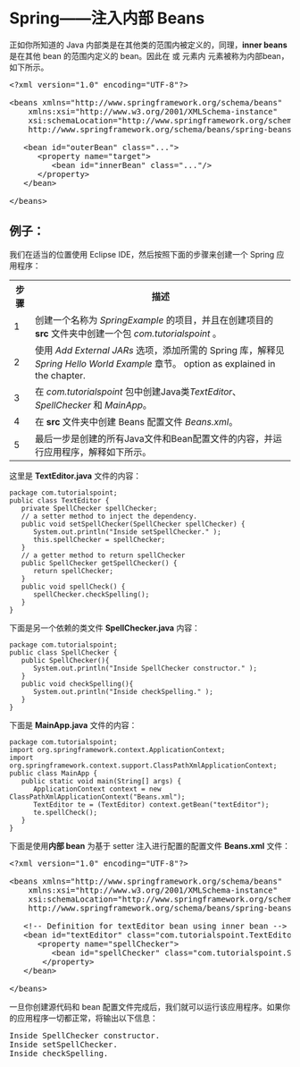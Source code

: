 # Spring——注入内部 Beans 

正如你所知道的 Java 内部类是在其他类的范围内被定义的，同理，**inner beans** 是在其他 bean 的范围内定义的 bean。因此在 <property/> 或 <constructor-arg/> 元素内 <bean/> 元素被称为内部bean，如下所示。

<pre class="prettyprint notranslate">
&lt;?xml version="1.0" encoding="UTF-8"?&gt;

&lt;beans xmlns="http://www.springframework.org/schema/beans"
    xmlns:xsi="http://www.w3.org/2001/XMLSchema-instance"
    xsi:schemaLocation="http://www.springframework.org/schema/beans
    http://www.springframework.org/schema/beans/spring-beans-3.0.xsd"&gt;

   &lt;bean id="outerBean" class="..."&gt;
      &lt;property name="target"&gt;
         &lt;bean id="innerBean" class="..."/&gt;
      &lt;/property&gt;
   &lt;/bean&gt;

&lt;/beans&gt;
</pre>

## 例子： 

我们在适当的位置使用 Eclipse IDE，然后按照下面的步骤来创建一个 Spring 应用程序：

<table class="table table-bordered">
<tr><th class="fivepct">步骤</th><th>描述</th></tr>
<tr><td>1</td><td>创建一个名称为 <i>SpringExample</i> 的项目，并且在创建项目的 <b>src</b> 文件夹中创建一个包 <i>com.tutorialspoint</i> 。</td></tr>
<tr><td>2</td><td>使用 <i>Add External JARs</i> 选项，添加所需的 Spring 库，解释见 <i>Spring Hello World Example</i> 章节。  option as explained in the  chapter.</td></tr>
<tr><td>3</td><td>在 <i>com.tutorialspoint</i> 包中创建Java类<i>TextEditor</i>、<i>SpellChecker</i> 和 <i>MainApp</i>。</td></tr>
<tr><td>4</td><td>在 <b>src</b> 文件夹中创建 Beans 配置文件 <i>Beans.xml</i>。 </td></tr>
<tr><td>5</td><td>最后一步是创建的所有Java文件和Bean配置文件的内容，并运行应用程序，解释如下所示。</td></tr>
</table>


这里是 **TextEditor.java** 文件的内容：

``` 
package com.tutorialspoint;
public class TextEditor {
   private SpellChecker spellChecker;
   // a setter method to inject the dependency.
   public void setSpellChecker(SpellChecker spellChecker) {
      System.out.println("Inside setSpellChecker." );
      this.spellChecker = spellChecker;
   }  
   // a getter method to return spellChecker
   public SpellChecker getSpellChecker() {
      return spellChecker;
   }
   public void spellCheck() {
      spellChecker.checkSpelling();
   }
}
```

下面是另一个依赖的类文件 **SpellChecker.java** 内容：

``` 
package com.tutorialspoint;
public class SpellChecker {
   public SpellChecker(){
      System.out.println("Inside SpellChecker constructor." );
   }
   public void checkSpelling(){
      System.out.println("Inside checkSpelling." );
   }   
}
```

下面是 **MainApp.java** 文件的内容：

``` 
package com.tutorialspoint;
import org.springframework.context.ApplicationContext;
import org.springframework.context.support.ClassPathXmlApplicationContext;
public class MainApp {
   public static void main(String[] args) {
      ApplicationContext context = new ClassPathXmlApplicationContext("Beans.xml");
      TextEditor te = (TextEditor) context.getBean("textEditor");
      te.spellCheck();
   }
}
```

下面是使用**内部 bean** 为基于 setter 注入进行配置的配置文件 **Beans.xml** 文件：

<pre class="prettyprint notranslate">
&lt;?xml version="1.0" encoding="UTF-8"?&gt;

&lt;beans xmlns="http://www.springframework.org/schema/beans"
    xmlns:xsi="http://www.w3.org/2001/XMLSchema-instance"
    xsi:schemaLocation="http://www.springframework.org/schema/beans
    http://www.springframework.org/schema/beans/spring-beans-3.0.xsd"&gt;

   &lt;!-- Definition for textEditor bean using inner bean --&gt;
   &lt;bean id="textEditor" class="com.tutorialspoint.TextEditor"&gt;
      &lt;property name="spellChecker"&gt;
         &lt;bean id="spellChecker" class="com.tutorialspoint.SpellChecker"/&gt;
       &lt;/property&gt;
   &lt;/bean&gt;

&lt;/beans&gt;
</pre>

一旦你创建源代码和 bean 配置文件完成后，我们就可以运行该应用程序。如果你的应用程序一切都正常，将输出以下信息：

<pre class="result notranslate">
Inside SpellChecker constructor.
Inside setSpellChecker.
Inside checkSpelling.
</pre>